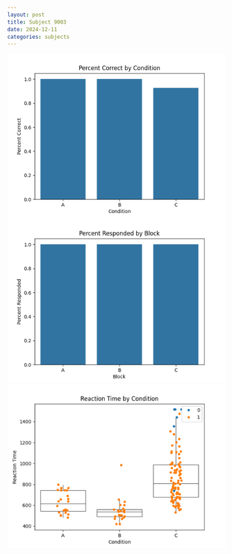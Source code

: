 ```yaml
---
layout: post
title: Subject 9003
date: 2024-12-11
categories: subjects
---
```


![](data/9003/run-2/9003_ATS_percent_correct.png)
![](data/9003/run-2/9003_ATS_percent_responded.png)
![](data/9003/run-2/9003_ATS_rt.png)
